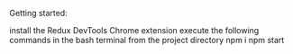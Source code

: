 Getting started:

install the Redux DevTools Chrome extension
execute the following commands in the bash terminal from the project directory
npm i
npm start